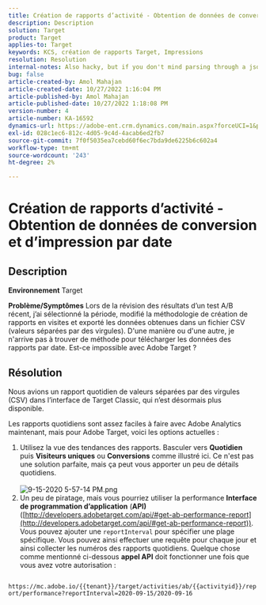 ```yaml
---
title: Création de rapports d’activité - Obtention de données de conversion et d’impression par date
description: Description
solution: Target
product: Target
applies-to: Target
keywords: KCS, création de rapports Target, Impressions
resolution: Resolution
internal-notes: Also hacky, but if you don't mind parsing through a json file for the data, the UI makes a request to get that daily data when you load the trend report above you could grab. If you monitor the network calls it should be one with the file name of performance.at.json.
bug: false
article-created-by: Amol Mahajan
article-created-date: 10/27/2022 1:16:04 PM
article-published-by: Amol Mahajan
article-published-date: 10/27/2022 1:18:08 PM
version-number: 4
article-number: KA-16592
dynamics-url: https://adobe-ent.crm.dynamics.com/main.aspx?forceUCI=1&pagetype=entityrecord&etn=knowledgearticle&id=fc74787f-f955-ed11-bba2-6045bd006793
exl-id: 028c1ec6-812c-4d05-9c4d-4acab6ed2fb7
source-git-commit: 7f0f5035ea7cebd60f6ec7bda9de6225b6c602a4
workflow-type: tm+mt
source-wordcount: '243'
ht-degree: 2%

---
```


# Création de rapports d’activité - Obtention de données de conversion et d’impression par date

## Description

<b>Environnement</b>
Target


<b>Problème/Symptômes</b>
Lors de la révision des résultats d’un test A/B récent, j’ai sélectionné la période, modifié la méthodologie de création de rapports en visites et exporté les données obtenues dans un fichier CSV (valeurs séparées par des virgules). D&#39;une manière ou d&#39;une autre, je n&#39;arrive pas à trouver de méthode pour télécharger les données des rapports par date. Est-ce impossible avec Adobe Target ?




## Résolution


Nous avions un rapport quotidien de valeurs séparées par des virgules (CSV) dans l’interface de Target Classic, qui n’est désormais plus disponible.

Les rapports quotidiens sont assez faciles à faire avec Adobe Analytics maintenant, mais pour Adobe Target, voici les options actuelles :

1. Utilisez la vue des tendances des rapports. Basculer vers <b>Quotidien</b> puis <b>Visiteurs uniques</b> ou <b>Conversions</b> comme illustré ici. Ce n&#39;est pas une solution parfaite, mais ça peut vous apporter un peu de détails quotidiens.<br>\
   ![9-15-2020 5-57-14 PM.png](https://experienceleaguecommunities.adobe.com/t5/image/serverpage/image-id/26856iB79D1F7E2EB217FD/image-size/medium?v=1.0&amp;amp;px=400)
2. Un peu de piratage, mais vous pourriez utiliser la performance <b>Interface de programmation d’application</b> (<b>API)</b> ([http://developers.adobetarget.com/api/#get-ab-performance-report](http://developers.adobetarget.com/api/#get-ab-performance-report)). Vous pouvez ajouter une `reportInterval` pour spécifier une plage spécifique. Vous pouvez ainsi effectuer une requête pour chaque jour et ainsi collecter les numéros des rapports quotidiens. Quelque chose comme mentionné ci-dessous <b>appel API</b> doit fonctionner une fois que vous avez votre autorisation :


`      https://mc.adobe.io/{{tenant}}/target/activities/ab/{{activityid}}/report/performance?reportInterval=2020-09-15/2020-09-16`
